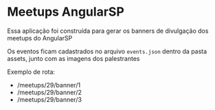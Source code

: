# Meetups AngularSP

Essa aplicação foi construída para gerar os banners de divulgação dos meetups do AngularSP

Os eventos ficam cadastrados no arquivo `events.json` dentro da pasta assets, junto com as imagens dos palestrantes

Exemplo de rota:
 - /meetups/29/banner/1
 - /meetups/29/banner/2
 - /meetups/29/banner/3
